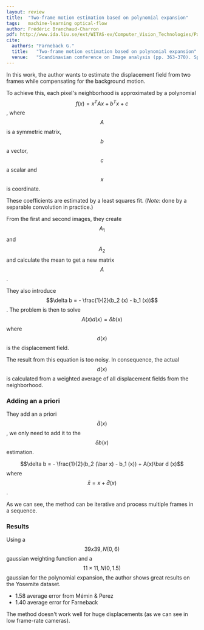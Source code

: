 ```yaml
---
layout: review
title:  "Two-frame motion estimation based on polynomial expansion"
tags:   machine-learning optical-flow
author: Frédéric Branchaud-Charron
pdf: http://www.ida.liu.se/ext/WITAS-ev/Computer_Vision_Technologies/Papers/scia03_farneback.pdf
cite:
  authors: "Farneback G."
  title:   "Two-frame motion estimation based on polynomial expansion"
  venue:   "Scandinavian conference on Image analysis (pp. 363-370). Springer, Berlin, Heidelberg, 2002"
---
```


In this work, the author wants to estimate the displacement field from two frames while compensating for the background motion.

To achieve this, each pixel's neighborhood is approximated by a polynomial $$f(x) = x^T Ax + b^T x + c$$, where $$A$$ is a symmetric matrix, $$b$$ a vector, $$c$$ a scalar and $$x$$ is coordinate.

These coefficients are estimated by a least squares fit. (*Note*: done by a separable convolution in practice.)

From the first and second images, they create $$A_1$$ and $$A_2$$ and calculate the mean to get a new matrix $$A$$.

They also introduce $$\delta b = - \frac{1}{2}(b_2 (x) - b_1 (x))$$.
The problem is then to solve $$A(x)d(x) = \delta b(x)$$ where $$d(x)$$ is the displacement field.

The result from this equation is too noisy. In consequence, the actual $$d(x)$$ is calculated from a weighted average of all displacement fields from the neighborhood.


### Adding an a priori

They add an a priori $$\bar d (x)$$, we only need to add it to the $$\delta b(x)$$ estimation.

$$\delta b = - \frac{1}{2}(b_2 (\bar x) - b_1 (x)) + A(x)\bar d (x)$$ where $$ \bar x = x + \bar d (x) $$.

As we can see, the method can be iterative and process multiple frames in a sequence.


### Results
Using a $$39x39, N(0,6)$$ gaussian weighting function and a $$11 \times 11, N(0,1.5)$$ gaussian for the polynomial expansion, the author shows great results on the Yosemite dataset.

* 1.58 average error from Mémin & Perez
* 1.40 average error for Farneback

The method doesn't work well for huge displacements (as we can see in low frame-rate cameras).
